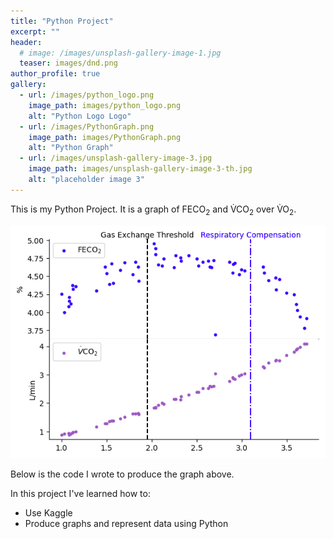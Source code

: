 ```yaml
---
title: "Python Project"
excerpt: ""
header:
  # image: /images/unsplash-gallery-image-1.jpg
  teaser: images/dnd.png
author_profile: true
gallery:
  - url: /images/python_logo.png
    image_path: images/python_logo.png
    alt: "Python Logo Logo"
  - url: /images/PythonGraph.png
    image_path: images/PythonGraph.png
    alt: "Python Graph"
  - url: /images/unsplash-gallery-image-3.jpg
    image_path: images/unsplash-gallery-image-3-th.jpg
    alt: "placeholder image 3"
---
```


This is my Python Project. It is a graph of FECO<sub>2</sub> and V&#x0307;CO<sub>2</sub> over V&#x0307;O<sub>2</sub>.

<img src=/images/PythonGraph.png/>

Below is the code I wrote to produce the graph above.

<script src="https://gist.github.com/tomverchere/45a3afdd5ee4a9e09f0886ad22e7f75c.js"></script>

In this project I've learned how to:
- Use Kaggle
- Produce graphs and represent data using Python



<!-- {% include gallery caption="Here are some maps I've made!" %} -->
